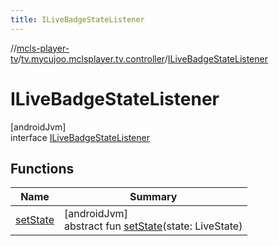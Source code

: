 ```yaml
---
title: ILiveBadgeStateListener
---
```

//[mcls-player-tv](../../../index.html)/[tv.mycujoo.mclsplayer.tv.controller](../index.html)/[ILiveBadgeStateListener](index.html)



# ILiveBadgeStateListener



[androidJvm]\
interface [ILiveBadgeStateListener](index.html)



## Functions


| Name | Summary |
|---|---|
| [setState](set-state.html) | [androidJvm]<br>abstract fun [setState](set-state.html)(state: LiveState) |

